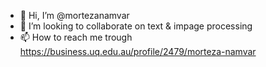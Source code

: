 - 👋 Hi, I’m @mortezanamvar
- 💞️ I’m looking to collaborate on text & impage processing
- 📫 How to reach me trough https://business.uq.edu.au/profile/2479/morteza-namvar

<!---
mortezanamvar/mortezanamvar is a ✨ special ✨ repository because its `README.md` (this file) appears on your GitHub profile.
You can click the Preview link to take a look at your changes.
--->
